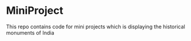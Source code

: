 # MiniProject
This repo contains code for mini projects which is displaying the historical monuments of India
